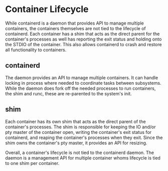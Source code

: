 # Container Lifecycle

While containerd is a daemon that provides API to manage multiple containers, the containers themselves are not tied to the lifecycle of containerd.  Each container has a shim that acts as the direct parent for the container's processes as well has reporting the exit status and holding onto the STDIO of the container.  This also allows containerd to crash and restore all functionality to containers.  


## containerd

The daemon provides an API to manage multiple containers.  It can handle locking in process where needed to coordinate tasks between subsystems.  While the daemon does fork off the needed processes to run containers, the shim and runc, these are re-parented to the system's init.

## shim

Each container has its own shim that acts as the direct parent of the container's processes.  The shim is responsible for keeping the IO and/or pty master of the container open, writing the container's exit status for containerd, and reaping the container's processes when they exit.  Since the shim owns the container's pty master, it provides an API for resizing.

Overall, a container's lifecycle is not tied to the containerd daemon.  The daemon is a management API for multiple container whoms lifecycle is tied to one shim per container.
